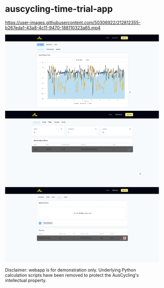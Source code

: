 # auscycling-time-trial-app

https://user-images.githubusercontent.com/50306922/212812355-b267eda1-43a8-4c11-9470-188110323a65.mp4

![alt text](media/cycout_1.png)
![alt text](media/cycout_2.png)
![alt text](media/cycout_3.png)


Disclaimer: webapp is for demonstration only. Underlying Python calculation scripts have been removed to protect the AusCycling's intellectual property.
